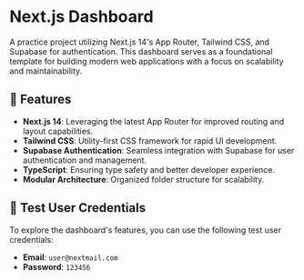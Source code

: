 # Next.js Dashboard

A practice project utilizing Next.js 14's App Router, Tailwind CSS, and Supabase for authentication. This dashboard serves as a foundational template for building modern web applications with a focus on scalability and maintainability.

## 🚀 Features

- **Next.js 14**: Leveraging the latest App Router for improved routing and layout capabilities.
- **Tailwind CSS**: Utility-first CSS framework for rapid UI development.
- **Supabase Authentication**: Seamless integration with Supabase for user authentication and management.
- **TypeScript**: Ensuring type safety and better developer experience.
- **Modular Architecture**: Organized folder structure for scalability.

## 🧪 Test User Credentials

To explore the dashboard's features, you can use the following test user credentials:

- **Email**: `user@nextmail.com`
- **Password**: `123456`
